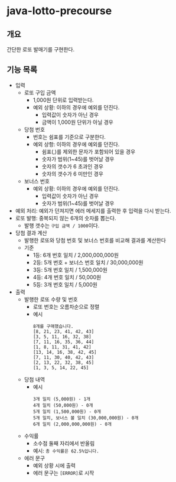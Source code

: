 # java-lotto-precourse

## 개요
간단한 로또 발매기를 구현한다.

## 기능 목록
- 입력
    - 로또 구입 금액
        - 1,000원 단위로 입력받는다.
        - 예외 상황: 이하의 경우에 예외를 던진다.
            - 입력값이 숫자가 아닌 경우
            - 금액이 1,000원 단위가 아닐 경우
    - 당첨 번호
        - 번호는 쉼표를 기준으로 구분한다.
        - 예외 상항: 이하의 경우에 예외를 던진다.
            - 쉼표(,)를 제외한 문자가 포함되어 있을 경우
            - 숫자가 범위(1~45)를 벗어날 경우
            - 숫자의 갯수가 6 초과인 경우
            - 숫자의 갯수가 6 미만인 경우
    - 보너스 번호
        - 예외 상황: 이하의 경우에 예외를 던진다.
            - 입력값이 숫자가 아닌 경우
            - 숫자가 범위(1~45)를 벗어날 경우
- 예외 처리: 예외가 던져지면 에러 메세지를 출력한 후 입력을 다시 받는다.
- 로또 발행: 중복되지 않는 6개의 숫자를 뽑는다.
    - 발행 갯수는 `구입 금액 / 1000`이다.
- 당첨 결과 계산
    - 발행한 로또와 당첨 번호 및 보너스 번호를 비교해 결과를 계산한다
    - 기준
        - 1등: 6개 번호 일치 / 2,000,000,000원
        - 2등: 5개 번호 + 보너스 번호 일치 / 30,000,000원
        - 3등: 5개 번호 일치 / 1,500,000원
        - 4등: 4개 번호 일치 / 50,000원
        - 5등: 3개 번호 일치 / 5,000원
- 출력
    - 발행한 로또 수량 및 번호
        - 로또 번호는 오름차순으로 정렬
        - 예시
          ```
          8개를 구매했습니다.
          [8, 21, 23, 41, 42, 43] 
          [3, 5, 11, 16, 32, 38]
          [7, 11, 16, 35, 36, 44]
          [1, 8, 11, 31, 41, 42]
          [13, 14, 16, 38, 42, 45]
          [7, 11, 30, 40, 42, 43]
          [2, 13, 22, 32, 38, 45]
          [1, 3, 5, 14, 22, 45]
          ```
    - 당첨 내역
        - 예시
          ```
          3개 일치 (5,000원) - 1개
          4개 일치 (50,000원) - 0개
          5개 일치 (1,500,000원) - 0개
          5개 일치, 보너스 볼 일치 (30,000,000원) - 0개
          6개 일치 (2,000,000,000원) - 0개
          ```
    - 수익률
        - 소수점 둘째 자리에서 반올림
        - 예시: `총 수익률은 62.5%입니다.`
    - 에러 문구
        - 예외 상황 시에 출력
        - 에러 문구는 `[ERROR]`로 시작
